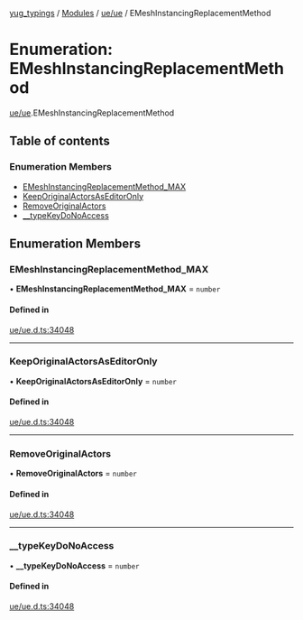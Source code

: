 [yug_typings](../README.md) / [Modules](../modules.md) / [ue/ue](../modules/ue_ue.md) / EMeshInstancingReplacementMethod

# Enumeration: EMeshInstancingReplacementMethod

[ue/ue](../modules/ue_ue.md).EMeshInstancingReplacementMethod

## Table of contents

### Enumeration Members

- [EMeshInstancingReplacementMethod\_MAX](ue_ue.EMeshInstancingReplacementMethod.md#emeshinstancingreplacementmethod_max)
- [KeepOriginalActorsAsEditorOnly](ue_ue.EMeshInstancingReplacementMethod.md#keeporiginalactorsaseditoronly)
- [RemoveOriginalActors](ue_ue.EMeshInstancingReplacementMethod.md#removeoriginalactors)
- [\_\_typeKeyDoNoAccess](ue_ue.EMeshInstancingReplacementMethod.md#__typekeydonoaccess)

## Enumeration Members

### EMeshInstancingReplacementMethod\_MAX

• **EMeshInstancingReplacementMethod\_MAX** = `number`

#### Defined in

[ue/ue.d.ts:34048](https://github.com/YugMetaverse/yug_typings/blob/25cad34/ue/ue.d.ts#L34048)

___

### KeepOriginalActorsAsEditorOnly

• **KeepOriginalActorsAsEditorOnly** = `number`

#### Defined in

[ue/ue.d.ts:34048](https://github.com/YugMetaverse/yug_typings/blob/25cad34/ue/ue.d.ts#L34048)

___

### RemoveOriginalActors

• **RemoveOriginalActors** = `number`

#### Defined in

[ue/ue.d.ts:34048](https://github.com/YugMetaverse/yug_typings/blob/25cad34/ue/ue.d.ts#L34048)

___

### \_\_typeKeyDoNoAccess

• **\_\_typeKeyDoNoAccess** = `number`

#### Defined in

[ue/ue.d.ts:34048](https://github.com/YugMetaverse/yug_typings/blob/25cad34/ue/ue.d.ts#L34048)
